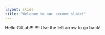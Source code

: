```yaml
---
layout: slide
title: "Welcome to our second slide!"
---
```

Hello GitLab!!!!!!!!
Use the left arrow to go back!